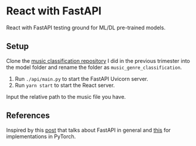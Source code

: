 # React with FastAPI

React with FastAPI testing ground for ML/DL pre-trained models.

## Setup

Clone the [music classification repository](https://github.com/nugglet/Music-Genre-Classification) I did in the previous trimester into the model folder and rename the folder as `music_genre_classification`.

1. Run `./api/main.py` to start the FastAPI Uvicorn server.
2. Run `yarn start` to start the React server.

Input the relative path to the music file you have.

## References

Inspired by this [post](https://python.plainenglish.io/how-to-build-a-predictive-machine-learning-site-with-react-and-python-part-three-frontend-72c063e8716e) that talks about FastAPI in general and [this](https://medium.com/@mingc.me/deploying-pytorch-model-to-production-with-fastapi-in-cuda-supported-docker-c161cca68bb8) for implementations in PyTorch.
